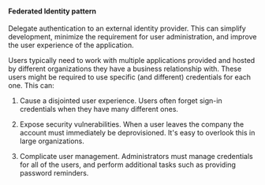 #### Federated Identity pattern 
Delegate authentication to an external identity provider. This can simplify development, minimize the requirement for user administration, and improve the user experience of the application.

Users typically need to work with multiple applications provided and hosted by different organizations they have a business relationship with. These users might be required to use specific (and different) credentials for each one. This can:

1. Cause a disjointed user experience. Users often forget sign-in credentials when they have many different ones.

2. Expose security vulnerabilities. When a user leaves the company the account must immediately be deprovisioned. It's easy to overlook this in large organizations.

3. Complicate user management. Administrators must manage credentials for all of the users, and perform additional tasks such as providing password reminders.

